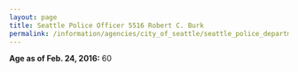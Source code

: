 ```yaml
---
layout: page
title: Seattle Police Officer 5516 Robert C. Burk
permalink: /information/agencies/city_of_seattle/seattle_police_department/copbook/5516/
---
```


**Age as of Feb. 24, 2016:** 60
